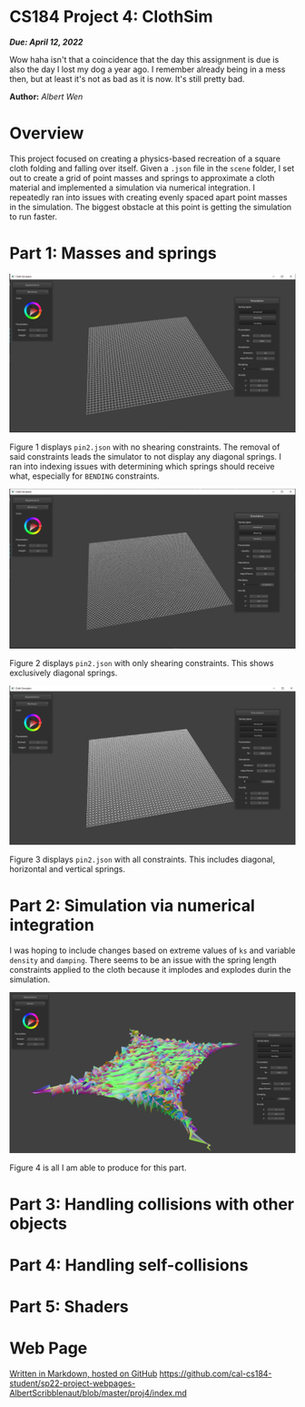 CS184 Project 4: ClothSim
==============

***Due: April 12, 2022***

Wow haha isn't that a coincidence that the day this assignment is due is also the day I lost my dog a year ago. I remember already being in a mess then, but at least it's not as bad as it is now. It's still pretty bad.

**Author:** *Albert Wen*

# Overview

This project focused on creating a physics-based recreation of a square cloth folding and falling over itself. Given a `.json` file in the `scene` folder, I set out to create a grid of point masses and springs to approximate a cloth material and implemented a simulation via numerical integration. I repeatedly ran into issues with creating evenly spaced apart point masses in the simulation. The biggest obstacle at this point is getting the simulation to run faster.

# Part 1: Masses and springs
![pin2.json with no shearing constraints](images/part1/clothSim_no_shearing.png)

Figure 1 displays `pin2.json` with no shearing constraints. The removal of said constraints leads the simulator to not display any diagonal springs. I ran into indexing issues with determining which springs should receive what, especially for `BENDING` constraints.

![pin2.json with only shearing constraints](images/part1/clothSim_shearing_only.png)

Figure 2 displays `pin2.json` with only shearing constraints. This shows exclusively diagonal springs.

![pin2.json with all constraints](images/part1/clothSim_all.png)

Figure 3 displays `pin2.json` with all constraints. This includes diagonal, horizontal and vertical springs.

# Part 2: Simulation via numerical integration

I was hoping to include changes based on extreme values of `ks` and variable `density` and `damping`. There seems to be an issue with the spring length constraints applied to the cloth because it implodes and explodes durin the simulation.

![pin4.json when calling Cloth::simulate()](images/part2/its_alive_normal.png)

Figure 4 is all I am able to produce for this part.

# Part 3: Handling collisions with other objects

# Part 4: Handling self-collisions

# Part 5: Shaders

# Web Page
[Written in Markdown, hosted on GitHub](https://github.com/cal-cs184-student/sp22-project-webpages-AlbertScribblenaut/blob/master/proj4/index.md)
https://github.com/cal-cs184-student/sp22-project-webpages-AlbertScribblenaut/blob/master/proj4/index.md
